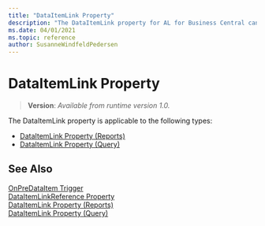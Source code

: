 ```yaml
---
title: "DataItemLink Property"
description: "The DataItemLink property for AL for Business Central can apply to reports and to queries."
ms.date: 04/01/2021
ms.topic: reference
author: SusanneWindfeldPedersen
---
```


# DataItemLink Property
> **Version**: _Available from runtime version 1.0._

The DataItemLink property is applicable to the following types: 
- [DataItemLink Property (Reports)](devenv-dataitemlink-reports-property.md)  
- [DataItemLink Property (Query)](devenv-dataitemlink-query-property.md)
  
## See Also

[OnPreDataItem Trigger](../triggers-auto/reportdataitem/devenv-onpredataitem-reportdataitem-trigger.md)   
[DataItemLinkReference Property](devenv-dataitemlinkreference-property.md)  
[DataItemLink Property (Reports)](devenv-dataitemlink-reports-property.md)  
[DataItemLink Property (Query)](devenv-dataitemlink-query-property.md)